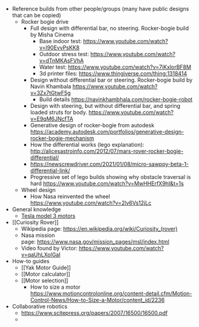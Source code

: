 - Reference builds from other people/groups (many have public designs that can be copied)
    - Rocker bogie drive
        - Full design with differential bar, no steering. Rocker-bogie build by Misha Cinema 
            - Base indoor test: https://www.youtube.com/watch?v=l90EvvPsKK8
            - Outdoor stress test: https://www.youtube.com/watch?v=dTnMKAsFVhA
            - Water test: https://www.youtube.com/watch?v=7iKxlorBF8M
            - 3d printer files: https://www.thingiverse.com/thing:1318414
        - Design without differential bar or steering. Rocker-bogie build by Navin Khambala https://www.youtube.com/watch?v=3Zx7tGtwF5g
            - Build details https://navinkhambhala.com/rocker-bogie-robot
        - Design with steering, but without differential bar, and spring loaded struts for body. https://www.youtube.com/watch?v=E9qM6JNcfTA
        - Generative design of rocker-bogie from autodesk https://academy.autodesk.com/portfolios/generative-design-rocker-bogie-mechanism
        - How the differential works (lego explanation): http://alicesastroinfo.com/2012/07/mars-rover-rocker-bogie-differential/
        - https://newscrewdriver.com/2021/01/08/micro-sawppy-beta-1-differential-link/
        - Progressive set of lego builds showing why obstacle traversal is hard https://www.youtube.com/watch?v=MwHHErfX9hI&t=1s
    - Wheel design
        - How Nasa reinvented the wheel https://www.youtube.com/watch?v=2lv6Vs12jLc
- General knowledge
    - [Tesla model 3 motors](https://www.youtube.com/watch?v=esUb7Zy5Oio)
- [[Curiosity Rover]]
    - Wikipedia page: https://en.wikipedia.org/wiki/Curiosity_(rover)
    - Nasa mission page: https://www.nasa.gov/mission_pages/msl/index.html
    - Video found by Victor: https://www.youtube.com/watch?v=qaUhLXolGaI
- How-to guides
    - [[Yak Motor Guide]]
    - [[Motor calculator]]
    - [[Motor selection]]
        - How to size a motor https://www.motioncontrolonline.org/content-detail.cfm/Motion-Control-News/How-to-Size-a-Motor/content_id/2236
- Collaborative robotics
    - https://www.scitepress.org/papers/2007/16500/16500.pdf
    - 
